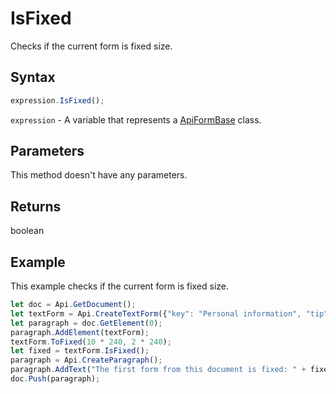 # IsFixed

Checks if the current form is fixed size.

## Syntax

```javascript
expression.IsFixed();
```

`expression` - A variable that represents a [ApiFormBase](../ApiFormBase.md) class.

## Parameters

This method doesn't have any parameters.

## Returns

boolean

## Example

This example checks if the current form is fixed size.

```javascript
let doc = Api.GetDocument();
let textForm = Api.CreateTextForm({"key": "Personal information", "tip": "Enter your first name", "required": true, "placeholder": "First name", "comb": true, "maxCharacters": 10, "cellWidth": 3, "multiLine": false, "autoFit": false});
let paragraph = doc.GetElement(0);
paragraph.AddElement(textForm);
textForm.ToFixed(10 * 240, 2 * 240);
let fixed = textForm.IsFixed();
paragraph = Api.CreateParagraph();
paragraph.AddText("The first form from this document is fixed: " + fixed);
doc.Push(paragraph);
```
